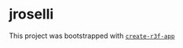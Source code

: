 # jroselli

This project was bootstrapped with [`create-r3f-app`](https://github.com/utsuboco/create-r3f-app)